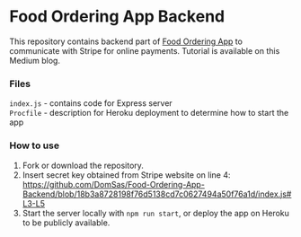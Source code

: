 # Food Ordering App Backend
This repository contains backend part of [Food Ordering App](https://github.com/pablomatgar/Food-Ordering-App) to communicate with Stripe for online payments. Tutorial is available on this Medium blog.

### Files

`index.js` - contains code for Express server  
`Procfile` - description for Heroku deployment to determine how to start the app

### How to use

1. Fork or download the repository.
2. Insert secret key obtained from Stripe website on line 4: 
https://github.com/DomSas/Food-Ordering-App-Backend/blob/18b3a8728198f76d5138cd7c0627494a50f76a1d/index.js#L3-L5
3. Start the server locally with `npm run start`, or deploy the app on Heroku to be publicly available.
